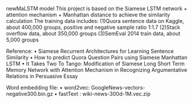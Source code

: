 newMaLSTM model 
This project is based on the Siamese LSTM network + attention mechanism + Manhattan distance to achieve the similarity calculation The training data includes: 
(1)Quora sentence data on Kaggle, about 400,000 groups, positive and negative sample ratio 1:1.7 
(2)Stack overflow data, about 350,000 groups 
(3)SemEval 2014 train data, about 5,000 groups

Reference:
•	Siamese Recurrent Architectures for Learning Sentence Similarity
•	How to predict Quora Question Pairs using Siamese Manhattan LSTM
•	It Takes Two To Tango: Modification of Siamese Long Short Term Memory Network with Attention Mechanism in Recognizing Argumentative Relations in Persuasive Essay

Word embedding file:
•	word2vec:	GoogleNews-vectors-negative300.bin.gz
•	fastText  :	wiki-news-300d-1M.vec.zip
